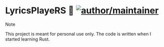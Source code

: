 # LyricsPlayeRS 🤝 [![author/maintainer](https://img.shields.io/badge/by-itsmenewbie03-016eea.svg?logo=github&labelColor=181717&longCache=true&style=flat-square)](https://itsmenewbie03.is-a.dev)

> [!NOTE]
> This project is meant for personal use only. The code is written when I started learning Rust.
